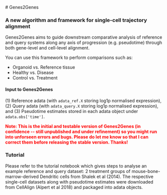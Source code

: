 # Genes2Genes
### A new algorithm and framework for single-cell trajectory alignment 

Genes2Genes aims to guide downstream comparative analysis of reference and query systems along any axis of progression (e.g. pseudotime) through both gene-level and cell-level alignment. 

You can use this framework to perform comparisons such as:
<ul>
    <li>Organoid vs. Reference tissue
    <li>Healthy vs. Disease
    <li>Control vs. Treatment
</ul>   

#### Input to Genes2Genes
(1) Reference adata (with `adata_ref.X` storing log1p normalised expression), 
(2) Query adata (with `adata_query.X` storing log1p normalised expression), and
(3) Pseudotime estimates stored in each adata object under  `adata.obs['time']`.

**<span style="color:red">Note: This is the initial and testable version of Genes2Genes (in confidence -- still unpublished and under refinement) so you might run into unforseen errors and bugs. Please do let me know so that I can correct them before releasing the stable version. Thanks!</span>**

### Tutorial

Please refer to the tutorial notebook which gives steps to analyse an example reference and query dataset: 2 treatment groups of mouse-bone-marrow-derived Dendritic cells from Shalek et al (2014). The respective single-cell datasets along with pseudotime estimates were downloaded from CellAlign (Alpert et al 2018) and packaged into adata objects. 

